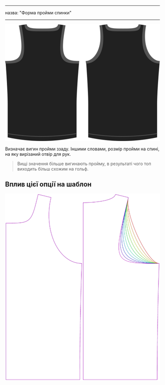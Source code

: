 - - -
назва: "Форма пройми спинки"
- - -

![Варіант форми пройми спинки на моделі Aaron](./backlinebend.svg)

Визначає вигин пройми ззаду. Іншими словами, розмір пройми на спині, на яку вирізаний отвір для рук.

> Вищі значення більше вигинають пройму, в результаті чого топ виходить більш схожим на гольф.

## Вплив цієї опції на шаблон

![На цьому зображенні показано вплив цієї опції шляхом накладання декількох варіантів, які мають різне значення для цієї опції](aaron_backlinebend_sample.svg "Вплив цієї опції на шаблон")
